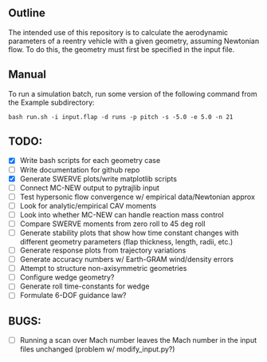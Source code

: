 ## Outline
The intended use of this repository is to calculate the aerodynamic parameters of a reentry vehicle with a given geometry, assuming Newtonian flow. To do this, the geometry must first be specified in the input file. 

## Manual
To run a simulation batch, run some version of the following command from the Example subdirectory: 

```bash run.sh -i input.flap -d runs -p pitch -s -5.0 -e 5.0 -n 21```

## TODO: 
- [X] Write bash scripts for each geometry case 
- [ ] Write documentation for github repo 
- [X] Generate SWERVE plots/write matplotlib scripts
- [ ] Connect MC-NEW output to pytrajlib input
- [ ] Test hypersonic flow convergence w/ empirical data/Newtonian approx
- [ ] Look for analytic/empirical CAV moments
- [ ] Look into whether MC-NEW can handle reaction mass control
- [ ] Compare SWERVE moments from zero roll to 45 deg roll
- [ ] Generate stability plots that show how time constant changes with different geometry parameters (flap thickness, length, radii, etc.)
- [ ] Generate response plots from trajectory variations
- [ ] Generate accuracy numbers w/ Earth-GRAM wind/density errors
- [ ] Attempt to structure non-axisymmetric geometries
- [ ] Configure wedge geometry?
- [ ] Generate roll time-constants for wedge
- [ ] Formulate 6-DOF guidance law?

## BUGS:
- [ ] Running a scan over Mach number leaves the Mach number in the input files unchanged (problem w/ modify_input.py?)


